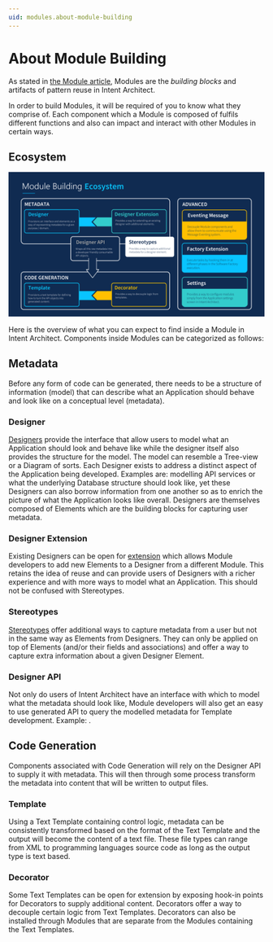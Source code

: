 ```yaml
---
uid: modules.about-module-building
---
```

# About Module Building

As stated in [the Module article](xref:modules.about-modules), Modules are the _building blocks_ and artifacts of pattern reuse in Intent Architect.

In order to build Modules, it will be required of you to know what they comprise of. Each component which a Module is composed of fulfils different functions and also can impact and interact with other Modules in certain ways.

## Ecosystem

![Module Building Ecosystem](images/module-building-ecosystem.png)

Here is the overview of what you can expect to find inside a Module in Intent Architect. Components inside Modules can be categorized as follows:

## Metadata

Before any form of code can be generated, there needs to be a structure of information (model) that can describe what an Application should behave and look like on a conceptual level (metadata).

### Designer

[Designers](xref:designers.about-designers) provide the interface that allow users to model what an Application should look and behave like while the designer itself also provides the structure for the model. The model can resemble a Tree-view or a Diagram of sorts. Each Designer exists to address a distinct aspect of the Application being developed. Examples are: modelling API services or what the underlying Database structure should look like, yet these Designers can also borrow information from one another so as to enrich the picture of what the Application looks like overall. Designers are themselves composed of Elements which are the building blocks for capturing user metadata.

### Designer Extension

Existing Designers can be open for [extension](xref:designers.about-designer-extensions) which allows Module developers to add new Elements to a Designer from a different Module. This retains the idea of reuse and can provide users of Designers with a richer experience and with more ways to model what an Application. This should not be confused with Stereotypes.

### Stereotypes

[Stereotypes](xref:stereotypes.about-stereotypes) offer additional ways to capture metadata from a user but not in the same way as Elements from Designers. They can only be applied on top of Elements (and/or their fields and associations) and offer a way to capture extra information about a given Designer Element.

### Designer API

Not only do users of Intent Architect have an interface with which to model what the metadata should look like, Module developers will also get an easy to use generated API to query the modelled metadata for Template development. Example: [](xref:stereotypes.how-to-use-stereotypes#query-stereotypes-from-templates).

## Code Generation

Components associated with Code Generation will rely on the Designer API to supply it with metadata. This will then through some process transform the metadata into content that will be written to output files.

### Template

Using a Text Template containing control logic, metadata can be consistently transformed based on the format of the Text Template and the output will become the content of a text file. These file types can range from XML to programming languages source code as long as the output type is text based.

### Decorator

Some Text Templates can be open for extension by exposing hook-in points for Decorators to supply additional content. Decorators offer a way to decouple certain logic from Text Templates. Decorators can also be installed through Modules that are separate from the Modules containing the Text Templates.
